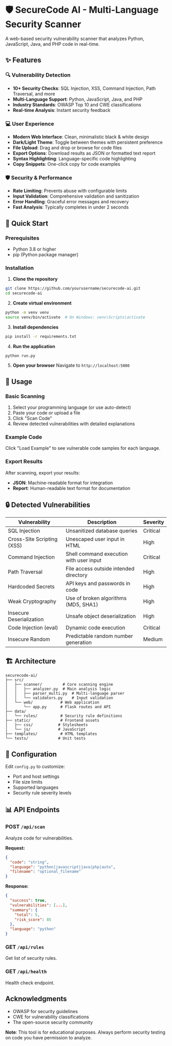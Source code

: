 # 🛡️ SecureCode AI - Multi-Language Security Scanner

A web-based security vulnerability scanner that analyzes Python, JavaScript, Java, and PHP code in real-time.

## ✨ Features

### 🔍 Vulnerability Detection
- **10+ Security Checks**: SQL Injection, XSS, Command Injection, Path Traversal, and more
- **Multi-Language Support**: Python, JavaScript, Java, and PHP
- **Industry Standards**: OWASP Top 10 and CWE classifications
- **Real-time Analysis**: Instant security feedback

### 💻 User Experience
- **Modern Web Interface**: Clean, minimalistic black & white design
- **Dark/Light Theme**: Toggle between themes with persistent preference
- **File Upload**: Drag and drop or browse for code files
- **Export Options**: Download results as JSON or formatted text report
- **Syntax Highlighting**: Language-specific code highlighting
- **Copy Snippets**: One-click copy for code examples

### 🛡️ Security & Performance
- **Rate Limiting**: Prevents abuse with configurable limits
- **Input Validation**: Comprehensive validation and sanitization
- **Error Handling**: Graceful error messages and recovery
- **Fast Analysis**: Typically completes in under 2 seconds

## 🚀 Quick Start

### Prerequisites
- Python 3.8 or higher
- pip (Python package manager)

### Installation

1. **Clone the repository**
```bash
git clone https://github.com/yourusername/securecode-ai.git
cd securecode-ai
```

2. **Create virtual environment**
```bash
python -m venv venv
source venv/bin/activate  # On Windows: venv\Scripts\activate
```

3. **Install dependencies**
```bash
pip install -r requirements.txt
```

4. **Run the application**
```bash
python run.py
```

5. **Open your browser**
Navigate to `http://localhost:5000`

## 📖 Usage

### Basic Scanning
1. Select your programming language (or use auto-detect)
2. Paste your code or upload a file
3. Click "Scan Code"
4. Review detected vulnerabilities with detailed explanations

### Example Code
Click "Load Example" to see vulnerable code samples for each language.

### Export Results
After scanning, export your results:
- **JSON**: Machine-readable format for integration
- **Report**: Human-readable text format for documentation

## 🔒 Detected Vulnerabilities

| Vulnerability | Description | Severity |
|--------------|-------------|----------|
| SQL Injection | Unsanitized database queries | Critical |
| Cross-Site Scripting (XSS) | Unescaped user input in HTML | High |
| Command Injection | Shell command execution with user input | Critical |
| Path Traversal | File access outside intended directory | High |
| Hardcoded Secrets | API keys and passwords in code | High |
| Weak Cryptography | Use of broken algorithms (MD5, SHA1) | High |
| Insecure Deserialization | Unsafe object deserialization | High |
| Code Injection (eval) | Dynamic code execution | Critical |
| Insecure Random | Predictable random number generation | Medium |

## 🏗️ Architecture

```
securecode-ai/
├── src/
│   ├── scanner/         # Core scanning engine
│   │   ├── analyzer.py  # Main analysis logic
│   │   ├── parser_multi.py  # Multi-language parser
│   │   └── validators.py    # Input validation
│   └── web/            # Web application
│       └── app.py      # Flask routes and API
├── data/
│   └── rules/          # Security rule definitions
├── static/             # Frontend assets
│   ├── css/           # Stylesheets
│   └── js/            # JavaScript
├── templates/          # HTML templates
└── tests/             # Unit tests
```

## 🔧 Configuration

Edit `config.py` to customize:
- Port and host settings
- File size limits
- Supported languages
- Security rule severity levels

## 📊 API Endpoints

### POST `/api/scan`
Analyze code for vulnerabilities.

**Request:**
```json
{
  "code": "string",
  "language": "python|javascript|java|php|auto",
  "filename": "optional_filename"
}
```

**Response:**
```json
{
  "success": true,
  "vulnerabilities": [...],
  "summary": {
    "total": 5,
    "risk_score": 85
  },
  "language": "python"
}
```

### GET `/api/rules`
Get list of security rules.

### GET `/api/health`
Health check endpoint.


##  Acknowledgments

- OWASP for security guidelines
- CWE for vulnerability classifications
- The open-source security community

**Note**: This tool is for educational purposes. Always perform security testing on code you have permission to analyze.